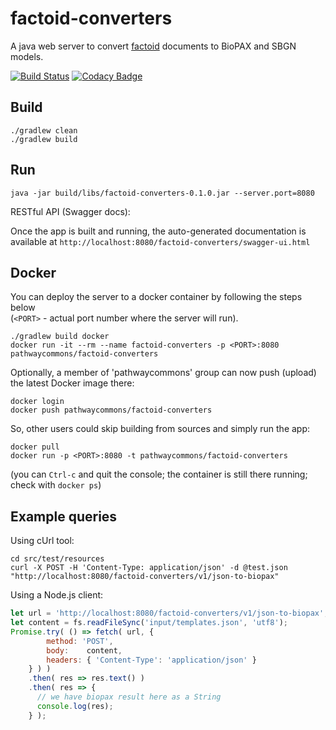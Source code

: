 # factoid-converters

A java web server to convert [factoid](https://github.com/PathwayCommons/factoid/) documents to BioPAX and SBGN models. 

[![Build Status](https://travis-ci.org/PathwayCommons/factoid-converters.svg?branch=master)](https://travis-ci.org/PathwayCommons/factoid-converters) 
[![Codacy Badge](https://api.codacy.com/project/badge/Grade/eba0e725f1bd4d45b4c15b45b8c13488)](https://www.codacy.com/app/IgorRodchenkov/factoid-converters?utm_source=github.com&amp;utm_medium=referral&amp;utm_content=PathwayCommons/factoid-converters&amp;utm_campaign=Badge_Grade)

## Build

```commandline
./gradlew clean
./gradlew build
```

## Run

```commandline
java -jar build/libs/factoid-converters-0.1.0.jar --server.port=8080
```

RESTful API (Swagger docs):

Once the app is built and running, 
the auto-generated documentation is available at 
`http://localhost:8080/factoid-converters/swagger-ui.html`

## Docker
You can deploy the server to a docker container by following the steps below  
(`<PORT>` - actual port number where the server will run). 

```commandline
./gradlew build docker
docker run -it --rm --name factoid-converters -p <PORT>:8080 pathwaycommons/factoid-converters 
```

Optionally, a member of 'pathwaycommons' group can now push (upload) the latest Docker image there:

```commandline
docker login
docker push pathwaycommons/factoid-converters

```  

So, other users could skip building from sources and simply run the app:
```commandline
docker pull
docker run -p <PORT>:8080 -t pathwaycommons/factoid-converters
```

(you can `Ctrl-c` and quit the console; the container is still there running; check with `docker ps`)

## Example queries

Using cUrl tool:

```commandline
cd src/test/resources
curl -X POST -H 'Content-Type: application/json' -d @test.json "http://localhost:8080/factoid-converters/v1/json-to-biopax"
```

Using a Node.js client:

```js
let url = 'http://localhost:8080/factoid-converters/v1/json-to-biopax';
let content = fs.readFileSync('input/templates.json', 'utf8');
Promise.try( () => fetch( url, {
        method: 'POST',
        body:    content,
        headers: { 'Content-Type': 'application/json' }
    } ) )
    .then( res => res.text() )
    .then( res => {
      // we have biopax result here as a String
      console.log(res);
    } );
```
